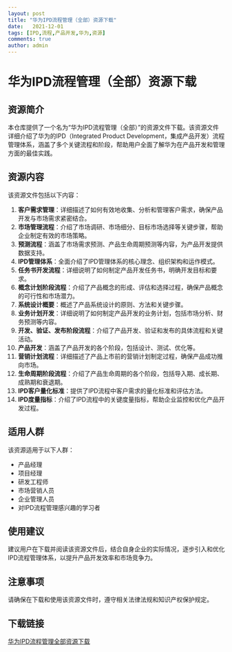 ```yaml
---
layout: post
title: "华为IPD流程管理（全部）资源下载"
date:   2021-12-01
tags: [IPD,流程,产品开发,华为,资源]
comments: true
author: admin
---
```

# 华为IPD流程管理（全部）资源下载

## 资源简介

本仓库提供了一个名为“华为IPD流程管理（全部）”的资源文件下载。该资源文件详细介绍了华为的IPD（Integrated Product Development，集成产品开发）流程管理体系，涵盖了多个关键流程和阶段，帮助用户全面了解华为在产品开发和管理方面的最佳实践。

## 资源内容

该资源文件包括以下内容：

1. **客户需求管理**：详细描述了如何有效地收集、分析和管理客户需求，确保产品开发与市场需求紧密结合。
2. **市场管理流程**：介绍了市场调研、市场细分、目标市场选择等关键步骤，帮助企业制定有效的市场策略。
3. **预测流程**：涵盖了市场需求预测、产品生命周期预测等内容，为产品开发提供数据支持。
4. **IPD管理体系**：全面介绍了IPD管理体系的核心理念、组织架构和运作模式。
5. **任务书开发流程**：详细说明了如何制定产品开发任务书，明确开发目标和要求。
6. **概念计划阶段流程**：介绍了产品概念的形成、评估和选择过程，确保产品概念的可行性和市场潜力。
7. **系统设计概要**：概述了产品系统设计的原则、方法和关键步骤。
8. **业务计划开发**：详细说明了如何制定产品开发的业务计划，包括市场分析、财务预测等内容。
9. **开发、验证、发布阶段流程**：介绍了产品开发、验证和发布的具体流程和关键活动。
10. **产品开发**：涵盖了产品开发的各个阶段，包括设计、测试、优化等。
11. **营销计划流程**：详细描述了产品上市前的营销计划制定过程，确保产品成功推向市场。
12. **生命周期阶段流程**：介绍了产品生命周期的各个阶段，包括导入期、成长期、成熟期和衰退期。
13. **IPD客户量化标准**：提供了IPD流程中客户需求的量化标准和评估方法。
14. **IPD度量指标**：介绍了IPD流程中的关键度量指标，帮助企业监控和优化产品开发过程。

## 适用人群

该资源适用于以下人群：

- 产品经理
- 项目经理
- 研发工程师
- 市场营销人员
- 企业管理人员
- 对IPD流程管理感兴趣的学习者

## 使用建议

建议用户在下载并阅读该资源文件后，结合自身企业的实际情况，逐步引入和优化IPD流程管理体系，以提升产品开发效率和市场竞争力。

## 注意事项

请确保在下载和使用该资源文件时，遵守相关法律法规和知识产权保护规定。

## 下载链接

[华为IPD流程管理全部资源下载](https://pan.quark.cn/s/4e2c709cb385)